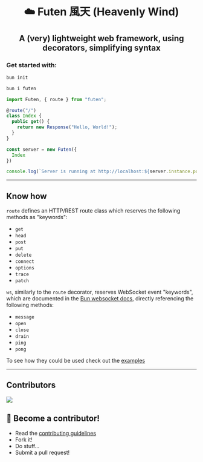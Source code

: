 <h1 align="center"> ☁️ Futen 風天 (Heavenly Wind) </h1>
<h2 align="center"> A (very) lightweight web framework, using decorators, simplifying syntax </h2>

### **Get started with:**

```sh
bun init

bun i futen
```

```ts
import Futen, { route } from "futen";

@route("/")
class Index {
  public get() {
    return new Response("Hello, World!");
  }
}

const server = new Futen({
  Index
})

console.log(`Server is running at http://localhost:${server.instance.port}`);
```

---

## Know how

`route` defines an HTTP/REST route class which reserves the following methods as "keywords":
- `get`
- `head`
- `post`
- `put`
- `delete`
- `connect`
- `options`
- `trace`
- `patch`

`ws`, similarly to the `route` decorator, reserves WebSocket event "keywords", which are documented in the [Bun websocket docs](https://bun.sh/docs/api/websockets#reference), directly referencing the following methods:
- `message`
- `open`
- `close`
- `drain`
- `ping`
- `pong`

To see how they could be used check out the [examples](./examples/)

---

## Contributors
<a href = "https://github.com/dotenv-it/futen/contributors">
  <img src = "https://contributors-img.web.app/image?repo=dotenv-it/futen"/>
</a>

## **🤝 Become a contributor!**

- Read the [contributing guidelines](CONTRIBUTING.md)
- Fork it!
- Do stuff...
- Submit a pull request!
